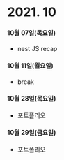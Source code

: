 # 2021. 10

#### 10월 07일(목요일)

- nest JS recap

#### 10월 11일(월요일)

- break

#### 10월 28일(목요일)

- 포트폴리오

#### 10월 29일(금요일)

- 포트폴리오

